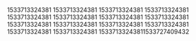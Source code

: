1533713324381
1533713324381
1533713324381
1533713324381
1533713324381
1533713324381
1533713324381
1533713324381
1533713324381
1533713324381
1533713324381
1533713324381
1533713324381
1533713324381
15337133243811533727409432